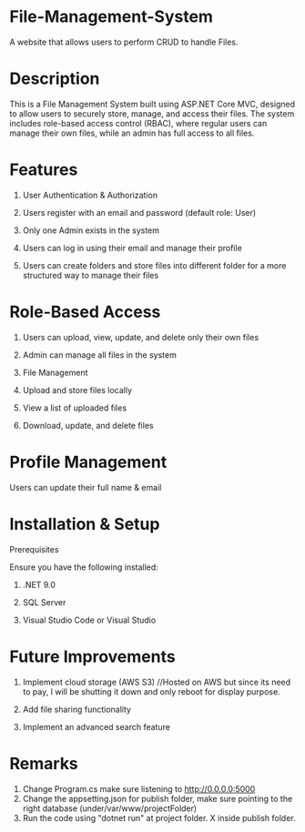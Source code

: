 # File-Management-System
A website that allows users to perform CRUD to handle Files.

# Description

This is a File Management System built using ASP.NET Core MVC, designed to allow users to securely store, manage, and access their files. The system includes role-based access control (RBAC), where regular users can manage their own files, while an admin has full access to all files.

# Features

1. User Authentication & Authorization

2. Users register with an email and password (default role: User)

3. Only one Admin exists in the system

4. Users can log in using their email and manage their profile

5. Users can create folders and store files into different folder for a more structured way to manage their files 

# Role-Based Access

1. Users can upload, view, update, and delete only their own files

2. Admin can manage all files in the system

3. File Management

4. Upload and store files locally

5. View a list of uploaded files

6. Download, update, and delete files


# Profile Management

Users can update their full name & email


# Installation & Setup

Prerequisites

Ensure you have the following installed:

1. .NET 9.0

2. SQL Server

3. Visual Studio Code or Visual Studio

# Future Improvements

1. Implement cloud storage (AWS S3) //Hosted on AWS but since its need to pay, I will be shutting it down and only reboot for display purpose.

2. Add file sharing functionality

3. Implement an advanced search feature


# Remarks
1. Change Program.cs make sure listening to http://0.0.0.0:5000
2. Change the appsetting.json for publish folder, make sure pointing to the right database (under/var/www/projectFolder)
3. Run the code using "dotnet run" at project folder. X inside publish folder.
